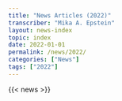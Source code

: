 ```yaml
---
title: "News Articles (2022)"
transcriber: "Mika A. Epstein"
layout: news-index
topic: index
date: 2022-01-01
permalink: /news/2022/
categories: ["News"]
tags: ["2022"]
---
```


{{< news >}}
